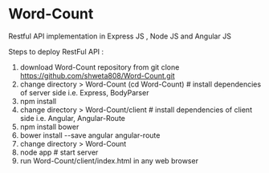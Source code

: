 # Word-Count

Restful API implementation in Express JS , Node JS and Angular JS

Steps to deploy RestFul API :

1. download Word-Count repository from git clone https://github.com/shweta808/Word-Count.git
2. change directory > Word-Count (cd Word-Count) # install dependencies of server side i.e. Express, BodyParser
3. npm install
4. change directory > Word-Count/client # install dependencies of client side i.e. Angular, Angular-Route
5. npm install bower
6. bower install --save angular angular-route
7. change directory > Word-Count
8. node app # start server
9. run Word-Count/client/index.html in any web browser
